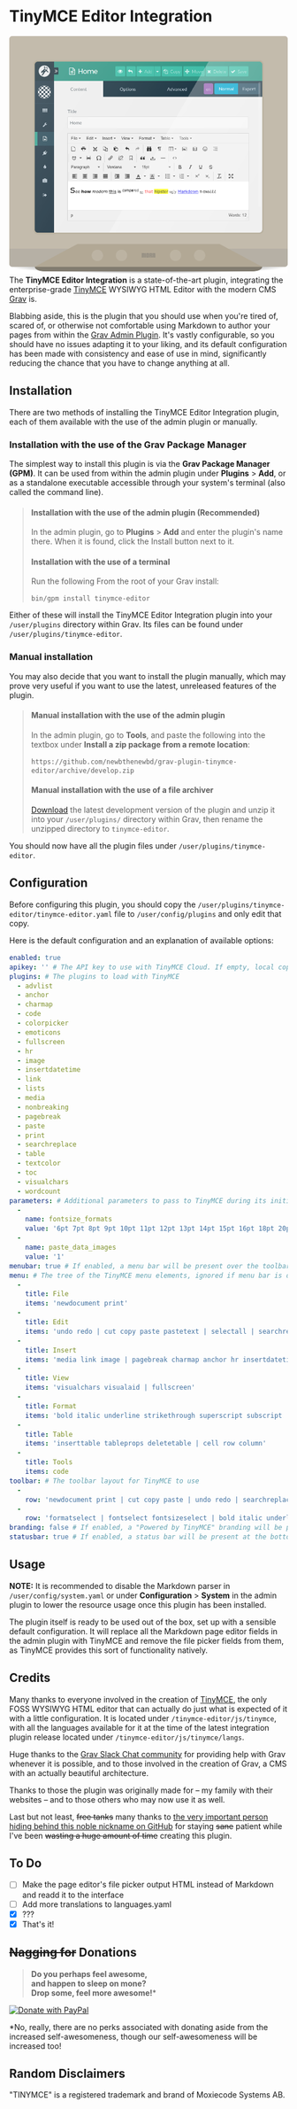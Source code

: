 # TinyMCE Editor Integration
![Screenshot](assets/tinymce-editor.png)  
The **TinyMCE Editor Integration** is a state-of-the-art plugin, integrating the enterprise-grade [TinyMCE](https://www.tinymce.com/) WYSIWYG HTML Editor with the modern CMS [Grav](https://getgrav.org/) is.

Blabbing aside, this is the plugin that you should use when you're tired of, scared of, or otherwise not comfortable using Markdown to author your pages from within the [Grav Admin Plugin](https://github.com/getgrav/grav-plugin-admin). It's vastly configurable, so you should have no issues adapting it to your liking, and its default configuration has been made with consistency and ease of use in mind, significantly reducing the chance that you have to change anything at all.
## Installation
There are two methods of installing the TinyMCE Editor Integration plugin, each of them available with the use of the admin plugin or manually.
### Installation with the use of the Grav Package Manager
The simplest way to install this plugin is via the **Grav Package Manager (GPM)**. It can be used from within the admin plugin under **Plugins** > **Add**, or as a standalone executable accessible through your system's terminal (also called the command line).
>#### Installation with the use of the admin plugin (Recommended)
>In the admin plugin, go to **Plugins** > **Add** and enter the plugin's name there. When it is found, click the Install button next to it.
>#### Installation with the use of a terminal
>Run the following From the root of your Grav install:
>```
>bin/gpm install tinymce-editor
>```

Either of these will install the TinyMCE Editor Integration plugin into your `/user/plugins` directory within Grav. Its files can be found under `/user/plugins/tinymce-editor`.
### Manual installation
You may also decide that you want to install the plugin manually, which may prove very useful if you want to use the latest, unreleased features of the plugin.
>#### Manual installation with the use of the admin plugin
>In the admin plugin, go to **Tools**, and paste the following into the textbox under **Install a zip package from a remote location**:
>```
>https://github.com/newbthenewbd/grav-plugin-tinymce-editor/archive/develop.zip
>```
>#### Manual installation with the use of a file archiver
>[Download](https://github.com/newbthenewbd/grav-plugin-tinymce-editor/archive/develop.zip) the latest development version of the plugin and unzip it into your `/user/plugins/` directory within Grav, then rename the unzipped directory to `tinymce-editor`.

You should now have all the plugin files under `/user/plugins/tinymce-editor`.
## Configuration

Before configuring this plugin, you should copy the `/user/plugins/tinymce-editor/tinymce-editor.yaml` file to `/user/config/plugins` and only edit that copy.

Here is the default configuration and an explanation of available options:
```yaml
enabled: true
apikey: '' # The API key to use with TinyMCE Cloud. If empty, local copy of TinyMCE will be used
plugins: # The plugins to load with TinyMCE
  - advlist
  - anchor
  - charmap
  - code
  - colorpicker
  - emoticons
  - fullscreen
  - hr
  - image
  - insertdatetime
  - link
  - lists
  - media
  - nonbreaking
  - pagebreak
  - paste
  - print
  - searchreplace
  - table
  - textcolor
  - toc
  - visualchars
  - wordcount
parameters: # Additional parameters to pass to TinyMCE during its initialization
  -
    name: fontsize_formats
    value: '6pt 7pt 8pt 9pt 10pt 11pt 12pt 13pt 14pt 15pt 16pt 18pt 20pt 22pt 24pt 26pt 28pt 32pt 36pt 40pt 44pt 48pt 54pt 60pt 66pt 72pt 80pt 88pt 96pt'
  -
    name: paste_data_images
    value: '1'
menubar: true # If enabled, a menu bar will be present over the toolbar
menu: # The tree of the TinyMCE menu elements, ignored if menu bar is disabled
  -
    title: File
    items: 'newdocument print'
  -
    title: Edit
    items: 'undo redo | cut copy paste pastetext | selectall | searchreplace'
  -
    title: Insert
    items: 'media link image | pagebreak charmap anchor hr insertdatetime nonbreaking toc'
  -
    title: View
    items: 'visualchars visualaid | fullscreen'
  -
    title: Format
    items: 'bold italic underline strikethrough superscript subscript | formats | removeformat'
  -
    title: Table
    items: 'inserttable tableprops deletetable | cell row column'
  -
    title: Tools
    items: code
toolbar: # The toolbar layout for TinyMCE to use
  -
    row: 'newdocument print | cut copy paste | undo redo | searchreplace visualchars | table image media emoticons toc | insertdatetime pagebreak charmap | link unlink anchor | blockquote nonbreaking hr | code'
  -
    row: 'formatselect | fontselect fontsizeselect | bold italic underline strikethrough | alignleft aligncenter alignright alignjustify | indent outdent | forecolor backcolor | bullist numlist | superscript subscript | removeformat | fullscreen'
branding: false # If enabled, a "Powered by TinyMCE" branding will be present at the bottom of the editor
statusbar: true # If enabled, a status bar will be present at the bottom of the editor
```
## Usage
**NOTE:** It is recommended to disable the Markdown parser in `/user/config/system.yaml` or under **Configuration** > **System** in the admin plugin to lower the resource usage once this plugin has been installed.

The plugin itself is ready to be used out of the box, set up with a sensible default configuration. It will replace all the Markdown page editor fields in the admin plugin with TinyMCE and remove the file picker fields from them, as TinyMCE provides this sort of functionality natively.
## Credits
Many thanks to everyone involved in the creation of [TinyMCE](https://github.com/tinymce/tinymce), the only FOSS WYSIWYG HTML editor that can actually do just what is expected of it with a little configuration. It is located under `/tinymce-editor/js/tinymce`, with all the languages available for it at the time of the latest integration plugin release located under `/tinymce-editor/js/tinymce/langs`.

Huge thanks to the [Grav Slack Chat community](https://getgrav.org/slack) for providing help with Grav whenever it is possible, and to those involved in the creation of Grav, a CMS with an actually beautiful architecture.

Thanks to those the plugin was originally made for – my family with their websites – and to those others who may now use it as well.

Last but not least, ~~free tanks~~ many thanks to [the very important person hiding behind this noble nickname on GitHub](https://github.com/Buttpants) for staying ~~sane~~ patient while I've been ~~wasting a huge amount of time~~ creating this plugin.
## To Do
- [ ] Make the page editor's file picker output HTML instead of Markdown and readd it to the interface
- [ ] Add more translations to languages.yaml
- [x] ???
- [x] That's it!

## ~~Nagging for~~ Donations
> **Do you perhaps feel awesome,  
> and happen to sleep on mone?  
> Drop some, feel more awesome!**\*

[![Donate with PayPal](https://www.paypalobjects.com/en_US/i/btn/btn_donateCC_LG.gif)](https://www.paypal.com/cgi-bin/webscr?cmd=_donations&business=sendmoney%40go2%2epl&lc=US&item_name=Donate%20to%20the%20GitHub%20user%20newbthenewbd&currency_code=USD&bn=PP%2dDonationsBF%3abtn_donateCC_LG%2egif%3aNonHosted)

*No, really, there are no perks associated with donating aside from the increased self-awesomeness, though our self-awesomeness will be increased too!
## Random Disclaimers
"TINYMCE" is a registered trademark and brand of Moxiecode Systems AB.

